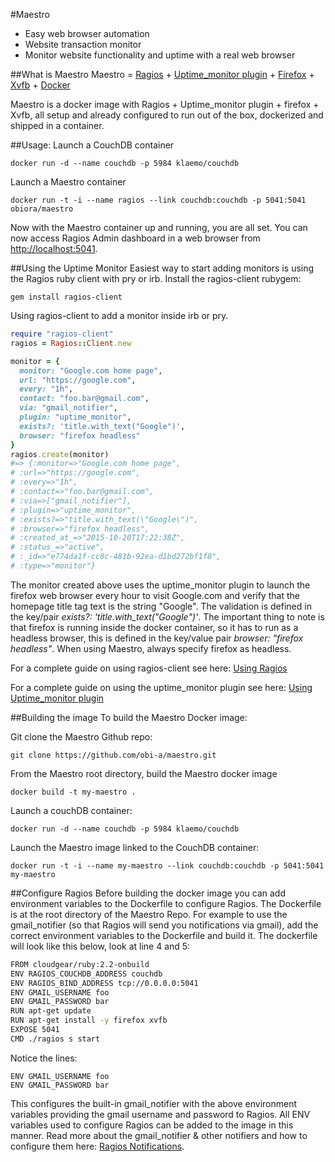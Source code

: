 #Maestro

* Easy web browser automation
* Website transaction monitor
* Monitor website functionality and uptime with a real web browser

##What is Maestro
Maestro = [Ragios](https://github.com/obi-a/ragios) + [Uptime_monitor plugin](https://github.com/obi-a/uptime_monitor) + [Firefox](https://en.wikipedia.org/wiki/Firefox) + [Xvfb](https://en.wikipedia.org/wiki/Xvfb) + [Docker](https://en.wikipedia.org/wiki/Docker_(software))

Maestro is a docker image with Ragios + Uptime_monitor plugin + firefox + Xvfb, all setup and already configured to run out of the box, dockerized and shipped in a container.

##Usage:
Launch a CouchDB container
```
docker run -d --name couchdb -p 5984 klaemo/couchdb
```
Launch a Maestro container
```
docker run -t -i --name ragios --link couchdb:couchdb -p 5041:5041 obiora/maestro
```

Now with the Maestro container up and running, you are all set. You can now access Ragios Admin dashboard in a web browser from [http://localhost:5041](http://localhost:5041).

##Using the Uptime Monitor
Easiest way to start adding monitors is using the Ragios ruby client with pry or irb.
Install the ragios-client rubygem:
```
gem install ragios-client
```
Using ragios-client to add a monitor inside irb or pry.
```ruby
require "ragios-client"
ragios = Ragios::Client.new

monitor = {
  monitor: "Google.com home page",
  url: "https://google.com",
  every: "1h",
  contact: "foo.bar@gmail.com",
  via: "gmail_notifier",
  plugin: "uptime_monitor",
  exists?: 'title.with_text("Google")',
  browser: "firefox headless"
}
ragios.create(monitor)
#=> {:monitor=>"Google.com home page",
# :url=>"https://google.com",
# :every=>"1h",
# :contact=>"foo.bar@gmail.com",
# :via=>["gmail_notifier"],
# :plugin=>"uptime_monitor",
# :exists?=>"title.with_text(\"Google\")",
# :browser=>"firefox headless",
# :created_at_=>"2015-10-20T17:22:38Z",
# :status_=>"active",
# :_id=>"e774da1f-cc8c-481b-92ea-d1bd272bf1f8",
# :type=>"monitor"}
```
The monitor created above uses the uptime_monitor plugin to launch the firefox web browser every hour to visit Google.com and verify that the homepage title tag text is the string "Google". The validation is defined in the key/pair *exists?: 'title.with_text("Google")'*. The important thing to note is that firefox is running inside the docker container, so it has to run as a headless browser, this is defined in the key/value pair *browser: "firefox headless"*. When using Maestro, always specify firefox as headless.

For a complete guide on using ragios-client see here: [Using Ragios](http://www.whisperservers.com/ragios/ragios-saint-ruby/using-ragios/)

For a complete guide on using the uptime_monitor plugin see here: [Using Uptime_monitor plugin](https://github.com/obi-a/uptime_monitor/blob/master/README.md#usage)

##Building the image
To build the Maestro Docker image:

Git clone the Maestro Github repo:
```
git clone https://github.com/obi-a/maestro.git
```
From the Maestro root directory, build the Maestro docker image
```
docker build -t my-maestro .
```
Launch a couchDB container:
```
docker run -d --name couchdb -p 5984 klaemo/couchdb
```
Launch the Maestro image linked to the CouchDB container:
```
docker run -t -i --name my-maestro --link couchdb:couchdb -p 5041:5041 my-maestro
```

##Configure Ragios
Before building the docker image you can add environment variables to the Dockerfile to configure Ragios. The Dockerfile is at the root directory of the Maestro Repo. For example to use the gmail_notifier (so that Ragios will send you notifications via gmail), add the correct environment variables to the Dockerfile and build it. The dockerfile will look like this below, look at line 4 and 5:
```bash
FROM cloudgear/ruby:2.2-onbuild
ENV RAGIOS_COUCHDB_ADDRESS couchdb
ENV RAGIOS_BIND_ADDRESS tcp://0.0.0.0:5041
ENV GMAIL_USERNAME foo
ENV GMAIL_PASSWORD bar
RUN apt-get update
RUN apt-get install -y firefox xvfb
EXPOSE 5041
CMD ./ragios s start
```
Notice the lines:
```
ENV GMAIL_USERNAME foo
ENV GMAIL_PASSWORD bar
```
This configures the built-in gmail_notifier with the above environment variables providing the gmail username and password to Ragios. All ENV variables used to configure Ragios can be added to the image in this manner. Read more about the gmail_notifier & other notifiers and how to configure them here: [Ragios Notifications](http://www.whisperservers.com/ragios/ragios-saint-ruby/notifications/).
